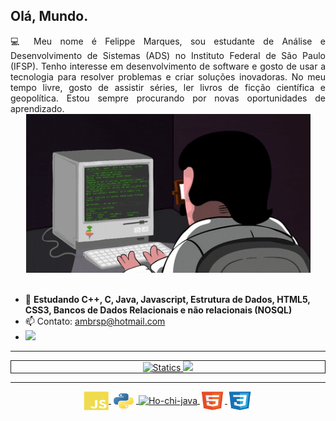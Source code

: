 ## Olá, Mundo. 

<div align="justify">💻 Meu nome é Felippe Marques, sou estudante de Análise e Desenvolvimento de Sistemas (ADS) no Instituto Federal de São Paulo (IFSP). Tenho interesse em desenvolvimento de software e gosto de usar a tecnologia para resolver problemas e criar soluções inovadoras. No meu tempo livre, gosto de assistir séries, ler livros de ficção científica e geopolítica. Estou sempre procurando por novas oportunidades de aprendizado.</div>
<div align="center">  
  <img src="https://github.com/hochiminh1996/Introduction-to-javascript/blob/master/dev_gif.gif" title="Hello, world" width="455px">  
</div>  


<br>

- 🌱 **Estudando C++, C, Java, Javascript, Estrutura de Dados, HTML5, CSS3, Bancos de Dados Relacionais e não relacionais (NOSQL)**
- 📫 Contato: ambrsp@hotmail.com  
- <a href="https://br.linkedin.com/in/felippe-marques-5708b4124"><img src="https://img.shields.io/badge/-LinkedIn-%230077B5?style=for-the-badge&logo=linkedin&logoColor=white"></a>

<hr>

<div align="center" style="border:1px solid">
  <a href="https://github.com/hochiminh1996">
  <img height="180em" width="" src="https://github-readme-stats.vercel.app/api?username=hochiminh1996&show_icons=true&theme=tokyonight&include_all_commits=true&count_private=true" title="Statics" />
    <img height="180em" src="https://github-readme-stats.vercel.app/api/top-langs/?username=hochiminh1996&layout=compact&langs_count=7&theme=tokyonight"/>
</div>
  
  
  
<hr>  
<div style="display: inline_block" align="center">
  <img align="center" alt="Ho-chi-Js" height="30" title="Javascript" width="40" src="https://raw.githubusercontent.com/devicons/devicon/master/icons/javascript/javascript-plain.svg">
  <img align="center"  title="Python"  alt="Ho-chi-Python" height="30" width="40" src="https://raw.githubusercontent.com/devicons/devicon/master/icons/python/python-original.svg">
  <img align="center"  title="Java"  alt="Ho-chi-java" height="30" width="40" src="https://cdn-icons-png.flaticon.com/512/226/226777.png">
  <img align="center"  title="HTML5" alt="Ho-chi-HTML" height="30" width="40" src="https://raw.githubusercontent.com/devicons/devicon/master/icons/html5/html5-original.svg">
  <img align="center"  title="CSS3" alt="Ho-chi-CSS" height="30" width="40" src="https://raw.githubusercontent.com/devicons/devicon/master/icons/css3/css3-original.svg">
 
</div>    
  
  



